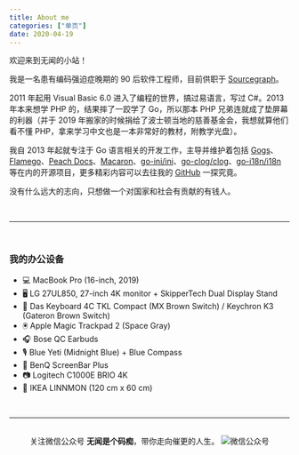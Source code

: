 ```yaml
---
title: About me
categories: ["单页"]
date: 2020-04-19
---
```


欢迎来到无闻的小站！

我是一名患有编码强迫症晚期的 90 后软件工程师，目前供职于 [Sourcegraph](https://about.sourcegraph.com/)。

2011 年起用 Visual Basic 6.0 进入了编程的世界，搞过易语言，写过 C#。2013 年本来想学 PHP 的，结果摔了一跤学了 Go，所以那本 PHP 兄弟连就成了垫屏幕的利器（并于 2019 年搬家的时候捐给了波士顿当地的慈善基金会，我想就算他们看不懂 PHP，拿来学习中文也是一本非常好的教材，附教学光盘）。

我自 2013 年起就专注于 Go 语言相关的开发工作，主导并维护着包括 [Gogs](https://gogs.io)、[Flamego](https://flamego.dev)、[Peach Docs](https://peachdocs.org)、[Macaron](https://go-macaron.com)、[go-ini/ini](https://ini.unknwon.io)、[go-clog/clog](https://github.com/go-clog/clog)、[go-i18n/i18n](https://github.com/go-i18n/i18n) 等在内的开源项目，更多精彩内容可以去往我的 [GitHub](https://github.com/unknwon) 一探究竟。

没有什么远大的志向，只想做一个对国家和社会有贡献的有钱人。

<br/>

---

<br/>

### 我的办公设备

- 💻 MacBook Pro (16-inch, 2019)
- 🖥 LG 27UL850, 27-inch 4K monitor + SkipperTech Dual Display Stand
- 🎹 Das Keyboard 4C TKL Compact (MX Brown Switch) / Keychron K3 (Gateron Brown Switch)
- 🖲 Apple Magic Trackpad 2 (Space Gray)
- 🎧 Bose QC Earbuds
- 🎙 Blue Yeti (Midnight Blue) + Blue Compass
- 🔆 BenQ ScreenBar Plus
- 📷 Logitech C1000E BRIO 4K
- 🔳 IKEA LINNMON (120 cm x 60 cm)

<br/>

---

<br/>
<div align="center">关注微信公众号 <b>无闻是个码痴</b>，带你走向催更的人生。
<img src="/img/wechat_qrcode.jpg" alt="微信公众号"></div>

